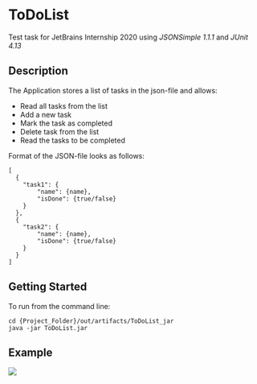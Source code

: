 # ToDoList
Test task for JetBrains Internship 2020 using *JSONSimple 1.1.1* and *JUnit 4.13*

## Description
The Application stores a list of tasks in the json-file and allows:
* Read all tasks from the list
* Add a new task
* Mark the task as completed
* Delete task from the list
* Read the tasks to be completed

Format of the JSON-file looks as follows:
```
[
  { 
    "task1": {
        "name": {name},
        "isDone": {true/false}
    }
  },
  {
    "task2": {
        "name": {name},
        "isDone": {true/false}
    }
  }
]
```

## Getting Started
To run from the command line:
```
cd {Project_Folder}/out/artifacts/ToDoList_jar
java -jar ToDoList.jar
```

## Example
![](https://b.radikal.ru/b28/2004/32/ac695f81b417.png)
